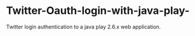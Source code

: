 # Twitter-Oauth-login-with-java-play-
Twitter login authentication to a java play 2.6.x web application.

